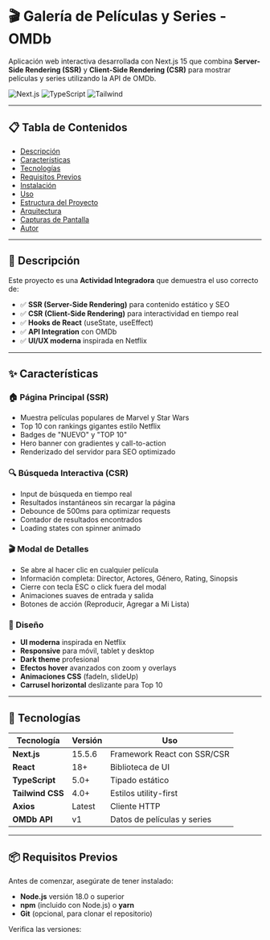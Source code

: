 # 🎬 Galería de Películas y Series - OMDb

Aplicación web interactiva desarrollada con Next.js 15 que combina **Server-Side Rendering (SSR)** y **Client-Side Rendering (CSR)** para mostrar películas y series utilizando la API de OMDb.

![Next.js](https://img.shields.io/badge/Next.js-15.5-black?style=for-the-badge&logo=next.js)
![TypeScript](https://img.shields.io/badge/TypeScript-5.0-blue?style=for-the-badge&logo=typescript)
![Tailwind](https://img.shields.io/badge/Tailwind-4.0-38bdf8?style=for-the-badge&logo=tailwindcss)

---

## 📋 Tabla de Contenidos

- [Descripción](#-descripción)
- [Características](#-características)
- [Tecnologías](#-tecnologías)
- [Requisitos Previos](#-requisitos-previos)
- [Instalación](#-instalación)
- [Uso](#-uso)
- [Estructura del Proyecto](#-estructura-del-proyecto)
- [Arquitectura](#-arquitectura)
- [Capturas de Pantalla](#-capturas-de-pantalla)
- [Autor](#-autor)

---

## 🎯 Descripción

Este proyecto es una **Actividad Integradora** que demuestra el uso correcto de:

- ✅ **SSR (Server-Side Rendering)** para contenido estático y SEO
- ✅ **CSR (Client-Side Rendering)** para interactividad en tiempo real
- ✅ **Hooks de React** (useState, useEffect)
- ✅ **API Integration** con OMDb
- ✅ **UI/UX moderna** inspirada en Netflix

---

## ✨ Características

### 🏠 Página Principal (SSR)
- Muestra películas populares de Marvel y Star Wars
- Top 10 con rankings gigantes estilo Netflix
- Badges de "NUEVO" y "TOP 10"
- Hero banner con gradientes y call-to-action
- Renderizado del servidor para SEO optimizado

### 🔍 Búsqueda Interactiva (CSR)
- Input de búsqueda en tiempo real
- Resultados instantáneos sin recargar la página
- Debounce de 500ms para optimizar requests
- Contador de resultados encontrados
- Loading states con spinner animado

### 🎬 Modal de Detalles
- Se abre al hacer clic en cualquier película
- Información completa: Director, Actores, Género, Rating, Sinopsis
- Cierre con tecla ESC o click fuera del modal
- Animaciones suaves de entrada y salida
- Botones de acción (Reproducir, Agregar a Mi Lista)

### 🎨 Diseño
- **UI moderna** inspirada en Netflix
- **Responsive** para móvil, tablet y desktop
- **Dark theme** profesional
- **Efectos hover** avanzados con zoom y overlays
- **Animaciones CSS** (fadeIn, slideUp)
- **Carrusel horizontal** deslizante para Top 10

---

## 🚀 Tecnologías

| Tecnología | Versión | Uso |
|------------|---------|-----|
| **Next.js** | 15.5.6 | Framework React con SSR/CSR |
| **React** | 18+ | Biblioteca de UI |
| **TypeScript** | 5.0+ | Tipado estático |
| **Tailwind CSS** | 4.0+ | Estilos utility-first |
| **Axios** | Latest | Cliente HTTP |
| **OMDb API** | v1 | Datos de películas y series |

---

## 📦 Requisitos Previos

Antes de comenzar, asegúrate de tener instalado:

- **Node.js** versión 18.0 o superior
- **npm** (incluido con Node.js) o **yarn**
- **Git** (opcional, para clonar el repositorio)

Verifica las versiones:
```bash
